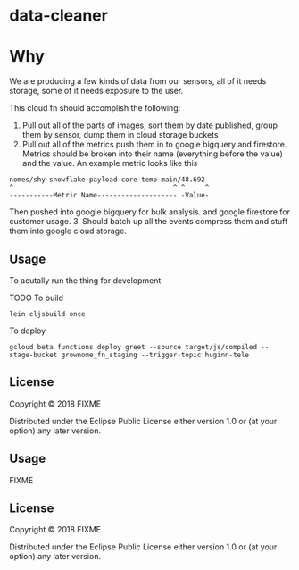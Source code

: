 # data-cleaner

# Why
We are producing a few kinds of data from our sensors, all of it needs storage, some of it needs exposure to the user.

This cloud fn should accomplish the following:

1. Pull out all of the parts of images, sort them by date published, group them by sensor, dump them in cloud storage buckets
2. Pull out all of the metrics push them in to google bigquery and firestore. Metrics should be broken into their name (everything before the value) and the value. An example metric looks like this
```
nomes/shy-snowflake-payload-core-temp-main/48.692
^                                        ^ ^     ^
-----------Metric Name-------------------- -Value-
```
Then pushed into google bigquery for bulk analysis. and google firestore for customer usage.
3. Should batch up all the events compress them and stuff them into google cloud storage.


## Usage
To acutally run the thing for development

TODO
To build
```
lein cljsbuild once
```

To deploy
```
gcloud beta functions deploy greet --source target/js/compiled --stage-bucket grownome_fn_staging --trigger-topic huginn-tele
```

## License

Copyright © 2018 FIXME

Distributed under the Eclipse Public License either version 1.0 or (at
your option) any later version.

## Usage

FIXME

## License

Copyright © 2018 FIXME

Distributed under the Eclipse Public License either version 1.0 or (at
your option) any later version.
